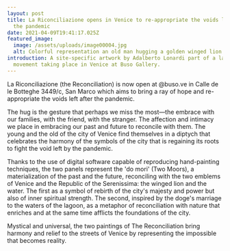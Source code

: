 ```yaml
---
layout: post
title: La Riconciliazione opens in Venice to re-appropriate the voids left by
  the pandemic
date: 2021-04-09T19:41:17.025Z
featured_image:
  image: /assets/uploads/image00004.jpg
  alt: Colorful representation an old man hugging a golden winged lion framed
introduction: A site-specific artwork by Adalberto Lonardi part of a larger
  movement taking place in Venice at Buso Gallery.
---
```

La Riconciliazione (the Reconciliation) is now open at @buso.ve in Calle de le Botteghe 3449/c, San Marco which aims to bring a ray of hope and re-appropriate the voids left after the pandemic.



The hug is the gesture that perhaps we miss the most—the embrace with our families, with the friend, with the stranger. The affection and intimacy we place in embracing our past and future to reconcile with them. The young and the old of the city of Venice find themselves in a diptych that celebrates the harmony of the symbols of the city that is regaining its roots to fight the void left by the pandemic.



Thanks to the use of digital software capable of reproducing hand-painting techniques, the two panels represent the 'do mori' (Two Moors), a materialization of the past and the future, reconciling with the two emblems of Venice and the Republic of the Serenissima: the winged lion and the water. The first as a symbol of rebirth of the city's majesty and power but also of inner spiritual strength. The second, inspired by the doge's marriage to the waters of the lagoon, as a metaphor of reconciliation with nature that enriches and at the same time afflicts the foundations of the city.



Mystical and universal, the two paintings of The Reconciliation bring harmony and relief to the streets of Venice by representing the impossible that becomes reality.